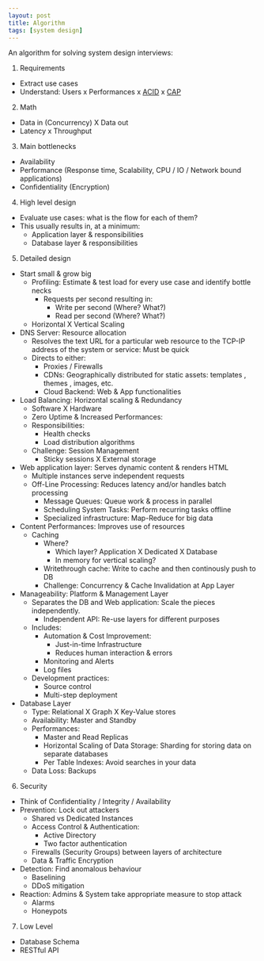```yaml
---
layout: post
title: Algorithm
tags: [system design]
---
```


An algorithm for solving system design interviews:

1. Requirements
  - Extract use cases
  - Understand: Users x Performances x [ACID](acid-properties.html) x [CAP](cap-theorem.html)
2. Math
  - Data in (Concurrency) X Data out
  - Latency x Throughput
3. Main bottlenecks
  - Availability
  - Performance (Response time, Scalability, CPU / IO / Network bound applications)
  - Confidentiality (Encryption)
4. High level design
  - Evaluate use cases: what is the flow for each of them?
  - This usually results in, at a minimum:
    - Application layer & responsibilities
    - Database layer & responsibilities
5. Detailed design
  - Start small & grow big
    - Profiling: Estimate & test load for every use case and identify bottle necks
      - Requests per second resulting in:
        - Write per second (Where? What?)
        - Read per second (Where? What?)
    - Horizontal X Vertical Scaling
  - DNS Server: Resource allocation
    - Resolves the text URL for a particular web resource to the TCP-IP address of the system or service: Must be quick
    - Directs to either:
      - Proxies / Firewalls
      - CDNs: Geographically distributed  for static assets: templates , themes , images, etc.
      - Cloud Backend: Web & App functionalities
  - Load Balancing: Horizontal scaling & Redundancy
    - Software X Hardware
    - Zero Uptime & Increased Performances:
    - Responsibilities:
      - Health checks
      - Load distribution algorithms
    - Challenge: Session Management
      - Sticky sessions X External storage
  - Web application layer: Serves dynamic content & renders HTML
    - Multiple instances serve independent requests
    - Off-Line Processing: Reduces latency and/or handles batch processing
      - Message Queues: Queue work & process in parallel
      - Scheduling System Tasks: Perform recurring tasks offline
      - Specialized infrastructure: Map-Reduce for big data
  - Content Performances: Improves use of resources
    - Caching
      - Where?
        - Which layer? Application X Dedicated X Database
        - In memory for vertical scaling?
      - Writethrough cache: Write to cache and then continously push to DB
      - Challenge: Concurrency & Cache Invalidation at App Layer
  - Manageability: Platform & Management Layer
    - Separates the DB and Web application: Scale the pieces independently.
      - Independent API: Re-use layers for different purposes
    - Includes:
      - Automation & Cost Improvement:
        - Just-in-time Infrastructure
        - Reduces human interaction & errors
      - Monitoring and Alerts
      - Log files
    - Development practices:
      - Source control
      - Multi-step deployment
  - Database Layer
    - Type: Relational X Graph X Key-Value stores
    - Availability: Master and Standby
    - Performances:
      - Master and Read Replicas
      - Horizontal Scaling of Data Storage: Sharding for storing data on separate databases
      - Per Table Indexes: Avoid searches in your data
    - Data Loss: Backups
6. Security
  - Think of Confidentiality / Integrity / Availability
  - Prevention: Lock out attackers
    - Shared vs Dedicated Instances
    - Access Control & Authentication:
      - Active Directory
      - Two factor authentication
    - Firewalls (Security Groups) between layers of architecture
    - Data & Traffic Encryption
  - Detection: Find anomalous behaviour
    - Baselining
    - DDoS mitigation
  - Reaction: Admins & System take appropriate measure to stop attack
    - Alarms
    - Honeypots
7. Low Level
  - Database Schema
  - RESTful API
